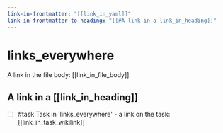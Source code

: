 ```yaml
---
link-in-frontmatter: "[[link_in_yaml]]"
link-in-frontmatter-to-heading: "[[#A link in a link_in_heading]]"
---
```

# links_everywhere

A link in the file body: [[link_in_file_body]]

## A link in a [[link_in_heading]]

- [ ] #task Task in 'links_everywhere' - a link on the task: [[link_in_task_wikilink]]
